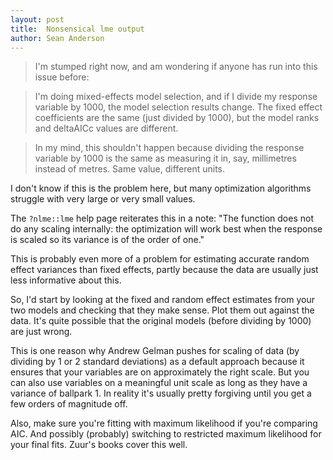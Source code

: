 ```yaml
---
layout: post
title:  Nonsensical lme output
author: Sean Anderson
---
```


> I'm stumped right now, and am wondering if anyone has run into this issue before:

> I'm doing mixed-effects model selection, and if I divide my response variable by 1000, the model selection results change.  The fixed effect coefficients are the same (just divided by 1000), but the model ranks and deltaAICc values are different.

> In my mind, this shouldn't happen because dividing the response variable by 1000 is the same as measuring it in, say, millimetres instead of metres.  Same value, different units.

I don't know if this is the problem here, but many optimization algorithms struggle with very large or very small values.

The `?nlme::lme` help page reiterates this in a note: "The function does not do any scaling internally: the optimization will work best when the response is scaled so its variance is of the order of
one."

This is probably even more of a problem for estimating accurate random
effect variances than fixed effects, partly because the data are usually
just less informative about this.

So, I'd start by looking at the fixed and random effect estimates from
your two models and checking that they make sense. Plot them out against
the data. It's quite possible that the original models (before dividing
by 1000) are just wrong.

This is one reason why Andrew Gelman pushes for scaling of data (by
dividing by 1 or 2 standard deviations) as a default approach because it
ensures that your variables are on approximately the right scale. But
you can also use variables on a meaningful unit scale as long as they
have a variance of ballpark 1. In reality it's usually pretty forgiving
until you get a few orders of magnitude off.

Also, make sure you're fitting with maximum likelihood if you're
comparing AIC. And possibly (probably) switching to restricted maximum
likelihood for your final fits. Zuur's books cover this well.

